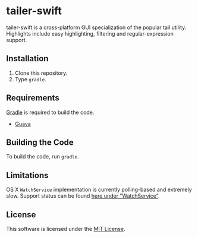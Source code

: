tailer-swift
============

tailer-swift is a cross-platform GUI specialization of the popular tail
utility. Highlights include easy highlighting, filtering and
regular-expression support.

Installation
------------

1. Clone this repository.
2. Type `gradle`.

Requirements
------------

[Gradle](http://gradle.org) is required to build the code.

  * [Guava](https://code.google.com/p/guava-libraries/)

Building the Code
-----------------

To build the code, run `gradle`.

Limitations
-----------

OS X `WatchService` implementation is currently polling-based and extremely
slow. Support status can be found [here under "WatchService"](https://wiki.openjdk.java.net/display/MacOSXPort/Mac+OS+X+Port+Project+Status).

License
-------

This software is licensed under the [MIT License](http://en.wikipedia.org/wiki/MIT_License).
